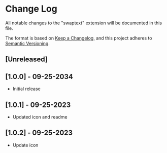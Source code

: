 # Change Log

All notable changes to the "swaptext" extension will be documented in this file.

The format is based on [Keep a Changelog](https://keepachangelog.com/en/1.0.0/),
and this project adheres to [Semantic Versioning](https://semver.org/spec/v2.0.0.html).

## [Unreleased]

## [1.0.0] - 09-25-2034

- Initial release

## [1.0.1] - 09-25-2023

- Updated icon and readme

## [1.0.2] - 09-25-2023

- Update icon
